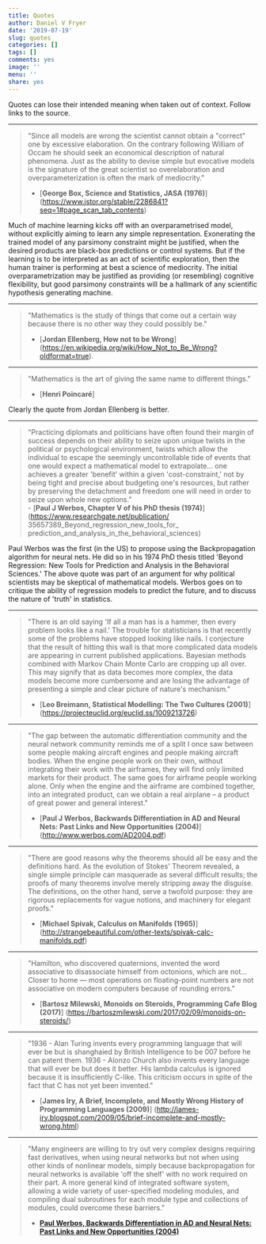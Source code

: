 ```yaml
---
title: Quotes
author: Daniel V Fryer
date: '2019-07-19'
slug: quotes
categories: []
tags: []
comments: yes
image: ''
menu: ''
share: yes
---
```


Quotes can lose their intended meaning when taken out of context.
Follow links to the source.


---

> "Since all models are wrong the scientist cannot obtain a "correct" one 
> by excessive elaboration. On the contrary following William of Occam 
> he should seek an economical description of natural phenomena.
> Just as the ability to devise simple but evocative models is the 
> signature of the great scientist so overelaboration 
> and overparameterization is often the mark of mediocrity." </br>
> - [**George Box, Science and Statistics, JASA (1976)**]
(https://www.jstor.org/stable/2286841?seq=1#page_scan_tab_contents)

Much of machine learning kicks off with an overparametrised model, 
without explicitly aiming to learn any simple representation. Exonerating
the trained model of any parsimony constraint might be justified,
when the desired products are black-box predictions or control systems.
But if the learning is to be interpreted as an act of scientific exploration,
then the human trainer is performing at best a science of mediocrity.
The initial overparametrization may be justified as 
providing (or resembling) cognitive flexibility, but good
parsimony constraints will be a hallmark of any 
scientific hypothesis generating machine.

---



> "Mathematics is the study of things that come out a certain way 
> because there is no other way they could possibly be." 
> - [**Jordan Ellenberg, How not to be Wrong**]
(https://en.wikipedia.org/wiki/How_Not_to_Be_Wrong?oldformat=true).

---

> "Mathematics is the art of giving the same name to different things."
> - [**Henri Poincaré**]

Clearly the quote from Jordan Ellenberg is better.

---


> "Practicing diplomats and politicians have often found their margin 
> of success depends on their ability to seize upon unique twists
> in the political or psychological environment, twists which allow
> the individual to escape the seemingly uncontrollable tide of events
> that one would expect a mathematical model to extrapolate... 
> one achieves a greater 'benefit' within a given 'cost-constraint,'
> not by being tight and precise about budgeting one's resources,
> but rather by preserving the detachment and freedom one will need
> in order to seize upon whole new options."</br>
>     - [**Paul J Werbos, Chapter V of his PhD thesis (1974)**]
(https://www.researchgate.net/publication/
35657389_Beyond_regression_new_tools_for_
prediction_and_analysis_in_the_behavioral_sciences)

Paul Werbos was the first (in the US) to propose using the
Backpropagation algorithm for neural nets. He did so in his 1974
PhD thesis titled 'Beyond Regression: New Tools for Prediction and 
Analysis in the Behavioral Sciences.' The above quote was part of
an argument for why political scientists may be skeptical of 
mathematical models. Werbos goes on to critique the ability of 
regression models to predict the future, and to discuss the
nature of 'truth' in statistics.

---

> "There is an old saying 'If all a man has is a hammer, then every problem looks like a nail.' 
> The trouble for statisticians is that recently some of the problems have stopped looking 
> like nails. I conjecture that the result of hitting this wall is that more complicated 
> data models are appearing in current published applications. Bayesian methods combined 
> with Markov Chain Monte Carlo are cropping up all over. This may signify that as data 
> becomes more complex, the data models become more cumbersome and are losing 
> the advantage of presenting a simple and clear picture of nature's mechanism."</br>
>    - [**Leo Breimann, Statistical Modelling: The Two Cultures (2001)**]
(https://projecteuclid.org/euclid.ss/1009213726)

---

> "The gap between the automatic differentiation community and the neural network community 
> reminds me of a split I once saw between some people making aircraft 
> engines and people making aircraft bodies. When the engine people work 
> on their own, without integrating their work with the airframes, 
> they will find only limited markets for their product. The same goes for 
> airframe people working alone. Only when the engine and the airframe 
> are combined together, into an integrated product, can we obtain a 
> real airplane – a product of great power and general interest."</br>
> - [**Paul J Werbos, Backwards Differentiation in AD and Neural Nets: Past Links and New Opportunities (2004)**]
(http://www.werbos.com/AD2004.pdf)

---

> "There are good reasons why the theorems should all be easy and the definitions hard. 
> As the evolution of Stokes' Theorem revealed, a single simple principle can masquerade 
> as several difficult results; the proofs of many theorems involve merely stripping away 
> the disguise. The  definitions, on the other hand, serve a twofold purpose: they are 
> rigorous replacements for vague notions, and machinery for elegant  proofs." </br>
> - [**Michael Spivak, Calculus on Manifolds (1965)**]
(http://strangebeautiful.com/other-texts/spivak-calc-manifolds.pdf)


--- 

> "Hamilton, who discovered quaternions, invented the word associative to disassociate 
> himself from octonions, which are not... Closer to home — most operations on 
> floating-point numbers are not associative on modern computers 
> because of rounding errors." </br>
> - [**Bartosz Milewski, Monoids on Steroids, Programming Cafe Blog (2017)**]
(https://bartoszmilewski.com/2017/02/09/monoids-on-steroids/)


---

> "1936 - Alan Turing invents every programming language that will ever be but
> is shanghaied by British Intelligence to be 007 before he can patent them.
> 1936 - Alonzo Church also invents every language that will ever be but does it better. 
> His lambda calculus is ignored because it is insufficiently C-like. 
> This criticism occurs in spite of the fact that C has not yet been invented."</br>
> - [**James Iry, A Brief, Incomplete, and Mostly Wrong History of Programming Languages (2009)**]
(http://james-iry.blogspot.com/2009/05/brief-incomplete-and-mostly-wrong.html)

---

> "Many engineers are willing to try out very complex designs requiring fast derivatives, 
> when using neural networks but not when using other kinds of nonlinear models, 
> simply because backpropagation for neural networks is available 'off the shelf' with 
> no work required on their part. A more general kind of integrated software system, 
> allowing a wide variety of user-specified modeling modules, and compiling dual 
> subroutines for each module type and collections of modules, could overcome these barriers."</br>
> - [**Paul Werbos, Backwards Differentiation in AD and Neural Nets: Past Links and New Opportunities (2004)**](http://www.werbos.com/AD2004.pdf)


